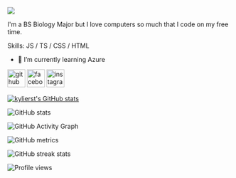 ![](https://i.pinimg.com/originals/d9/57/b2/d957b2069956b9e23844766ce0c57004.gif)

I'm a BS Biology Major but I love computers so much that I code on my free time.

Skills: JS / TS / CSS / HTML

- 🌱 I’m currently learning Azure 


[<img src='https://cdn.jsdelivr.net/npm/simple-icons@3.0.1/icons/github.svg' alt='github' height='40'>](https://github.com/kylierst)  [<img src='https://cdn.jsdelivr.net/npm/simple-icons@3.0.1/icons/facebook.svg' alt='facebook' height='40'>](https://www.facebook.com/kylierst)  [<img src='https://cdn.jsdelivr.net/npm/simple-icons@3.0.1/icons/instagram.svg' alt='instagram' height='40'>](https://www.instagram.com/kylierst/)  

[![kylierst's GitHub stats](https://github-readme-stats.vercel.app/api/top-langs/?username=kylierst&exclude_repo=&hide=&langs_count=8&layout=compact)](https://github.com/anuraghazra/github-readme-stats)

![GitHub stats](https://github-readme-stats.vercel.app/api?username=kylierst&show_icons=true)  

![GitHub Activity Graph](https://activity-graph.herokuapp.com/graph?username=kylierst)  

![GitHub metrics](https://metrics.lecoq.io/kylierst)  

![GitHub streak stats](https://github-readme-streak-stats.herokuapp.com/?user=kylierst)  

![Profile views](https://gpvc.arturio.dev/kylierst)  
